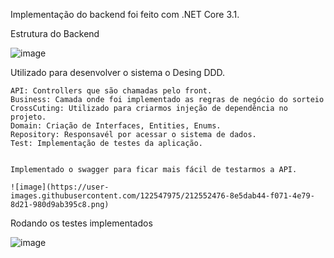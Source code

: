 Implementação do backend foi feito com .NET Core 3.1.

Estrutura do Backend

![image](https://user-images.githubusercontent.com/122547975/212552243-790bd121-1638-47dd-99a5-47290705d6ca.png)

Utilizado para desenvolver o sistema o Desing DDD.

    API: Controllers que são chamadas pelo front.
    Business: Camada onde foi implementado as regras de negócio do sorteio
    CrossCuting: Utilizado para criarmos injeção de dependência no projeto.
    Domain: Criação de Interfaces, Entities, Enums.
    Repository: Responsavél por acessar o sistema de dados.
    Test: Implementação de testes da aplicação.
    
    
    Implementado o swagger para ficar mais fácil de testarmos a API.
    
    ![image](https://user-images.githubusercontent.com/122547975/212552476-8e5dab44-f071-4e79-8d21-980d9ab395c8.png)


Rodando os testes implementados

![image](https://user-images.githubusercontent.com/122547975/212552666-e572c95c-a3a4-4cb5-bcb2-690a68c69887.png)

    

